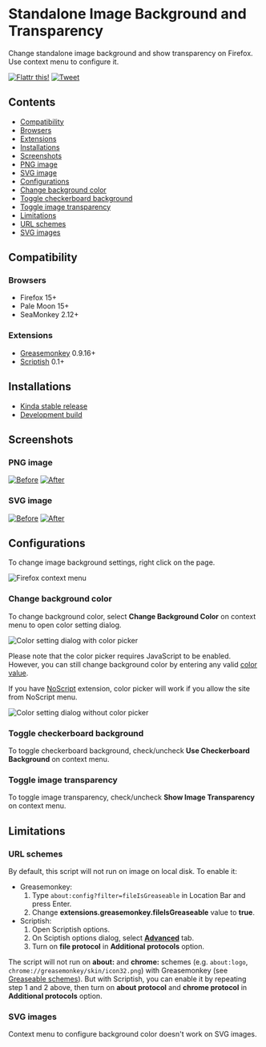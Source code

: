 # Standalone Image Background and Transparency

Change standalone image background and show transparency on Firefox.
Use context menu to configure it.

[![Flattr this!](https://api.flattr.com/button/flattr-badge-large.png)](https://flattr.com/submit/auto?url=https%3A%2F%2Fgithub.com%2FLouCypher%2Fuserscripts)
[![Tweet](https://si0.twimg.com/a/1309282244/images/goodies/tweetn.png)](https://twitter.com/share?text=Change+standalone+image+background+and+show+transparency+on+%23Firefox+with+this+%23userscript&url=https%3A%2F%2Fgithub.com%2FLouCypher%2Fuserscripts%2Ftree%2Fmaster%2Fimage-background&related=zoolcar9&via=zoolcar9)

## Contents

* [Compatibility](#compatibility)
 * [Browsers](#browsers)
 * [Extensions](#extensions)
* [Installations](#installations)
* [Screenshots](#screenshots)
 * [PNG image](#png-image)
 * [SVG image](#svg-image)
* [Configurations](#configurations)
 * [Change background color](#change-background-color)
 * [Toggle checkerboard background](#toggle-checkerboard-background)
 * [Toggle image transparency](#toggle-image-transparency)
* [Limitations](#limitations)
 * [URL schemes](#url-schemes)
 * [SVG images](#svg-images)

## Compatibility

### Browsers
* Firefox 15+
* Pale Moon 15+
* SeaMonkey 2.12+

### Extensions

* [Greasemonkey](https://addons.mozilla.org/addon/greasemonkey?src=external-github.com/loucypher/userscripts) 0.9.16+
* [Scriptish](https://addons.mozilla.org/addon/scriptish?src=external-github.com/loucypher/userscripts) 0.1+

## Installations

* [Kinda stable release](https://userscripts.org/scripts/source/153158.user.js "via Userscripts.org")
* [Development build](https://raw.github.com/LouCypher/userscripts/master/image-background/image-background.user.js "via GitHub.com")

## Screenshots

### PNG image

[![Before](https://lh4.googleusercontent.com/-Pay5iiGHq0Q/ULZsaTrwlRI/AAAAAAAAC5U/ND8sMF1-XZg/s320/image-before.png)](https://lh4.googleusercontent.com/-Pay5iiGHq0Q/ULZsaTrwlRI/AAAAAAAAC5U/ND8sMF1-XZg/s0/image-before.png "Before")
[![After](https://lh4.googleusercontent.com/-9mHK9gjsEd8/ULienLrrojI/AAAAAAAAC6Y/CoJitWWXsHc/s320/image-after.png)](https://lh4.googleusercontent.com/-9mHK9gjsEd8/ULienLrrojI/AAAAAAAAC6Y/CoJitWWXsHc/s0/image-after.png "After")

### SVG image

[![Before](https://lh3.googleusercontent.com/-7glilSgT0BI/URAXMko0iJI/AAAAAAAADLA/go-dndkhdcU/s320/image-svg-before.png)](https://lh3.googleusercontent.com/-7glilSgT0BI/URAXMko0iJI/AAAAAAAADLA/go-dndkhdcU/s0/image-svg-before.png "Before")
[![After](https://lh6.googleusercontent.com/-j9EjUTq4UFI/URAXMRsM7cI/AAAAAAAADK8/NP-TCqhLEkI/s320/image-svg-after.png)](https://lh6.googleusercontent.com/-j9EjUTq4UFI/URAXMRsM7cI/AAAAAAAADK8/NP-TCqhLEkI/s0/image-svg-after.png "After")

## Configurations

To change image background settings, right click on the page.

![Firefox context menu](https://lh3.googleusercontent.com/-ZndD74yAFPI/URAgePJOlzI/AAAAAAAADLY/cu988cjBenQ/s0/contextmenu.png "Firefox context menu")

### Change background color

To change background color, select **Change Background Color** on
context menu to open color setting dialog.

![Color setting dialog with color picker](https://lh6.googleusercontent.com/-m2GcHYlhFUU/UNa2QB4HR3I/AAAAAAAADAg/cr2JhBMDkVk/s0/image-jscolor-1.png "Color setting dialog with color picker")

Please note that the color picker requires JavaScript to be enabled.
However, you can still change background color by entering any valid
[color value](https://developer.mozilla.org/CSS/color_value).

If you have [NoScript](https://addons.mozilla.org/addon/noscript?src=external-github.com/loucypher/userscripts) extension, color picker will work if you allow the site from NoScript menu.

![Color setting dialog without color picker](https://lh3.googleusercontent.com/-xAok34tasEg/UNa2LMCQGSI/AAAAAAAADAY/fLjkZW9_rAc/s0/image-jscolor-2.png "Color setting dialog without color picker")

### Toggle checkerboard background

To toggle checkerboard background, check/uncheck **Use Checkerboard Background** on context menu.

### Toggle image transparency

To toggle image transparency, check/uncheck **Show Image Transparency** on context menu.

## Limitations

### URL schemes

By default, this script will not run on image on local disk. To enable it:

* Greasemonkey:
  1. Type `about:config?filter=fileIsGreaseable` in Location Bar and press Enter.
  2. Change **extensions.greasemonkey.fileIsGreaseable** value to **true**.
* Scriptish:
  1. Open Scriptish options.
  2. On Sciptish options dialog, select [**Advanced**](http://scriptish.org/screenshots/pref-advanced.png) tab.
  3. Turn on **file protocol** in **Additional protocols** option.

The script will not run on **about:** and **chrome:** schemes (e.g. `about:logo`, `chrome://greasemonkey/skin/icon32.png`) with Greasemonkey (see [Greaseable schemes](http://wiki.greasespot.net/Include_and_exclude_rules#Greaseable_schemes)). But with Scriptish, you can enable it by repeating step 1 and 2 above, then turn on **about protocol** and **chrome protocol** in **Additional protocols** option.

### SVG images

Context menu to configure background color doesn't work on SVG images.
